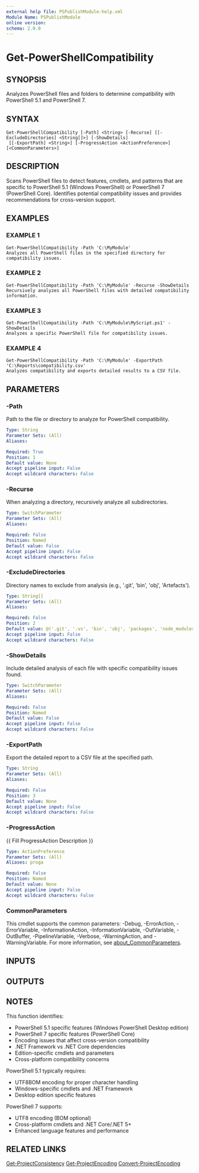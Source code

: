 ```yaml
---
external help file: PSPublishModule-help.xml
Module Name: PSPublishModule
online version:
schema: 2.0.0
---
```


# Get-PowerShellCompatibility

## SYNOPSIS
Analyzes PowerShell files and folders to determine compatibility with PowerShell 5.1 and PowerShell 7.

## SYNTAX

```
Get-PowerShellCompatibility [-Path] <String> [-Recurse] [[-ExcludeDirectories] <String[]>] [-ShowDetails]
 [[-ExportPath] <String>] [-ProgressAction <ActionPreference>] [<CommonParameters>]
```

## DESCRIPTION
Scans PowerShell files to detect features, cmdlets, and patterns that are specific to PowerShell 5.1 (Windows PowerShell)
or PowerShell 7 (PowerShell Core).
Identifies potential compatibility issues and provides recommendations for cross-version support.

## EXAMPLES

### EXAMPLE 1
```
Get-PowerShellCompatibility -Path 'C:\MyModule'
Analyzes all PowerShell files in the specified directory for compatibility issues.
```

### EXAMPLE 2
```
Get-PowerShellCompatibility -Path 'C:\MyModule' -Recurse -ShowDetails
Recursively analyzes all PowerShell files with detailed compatibility information.
```

### EXAMPLE 3
```
Get-PowerShellCompatibility -Path 'C:\MyModule\MyScript.ps1' -ShowDetails
Analyzes a specific PowerShell file for compatibility issues.
```

### EXAMPLE 4
```
Get-PowerShellCompatibility -Path 'C:\MyModule' -ExportPath 'C:\Reports\compatibility.csv'
Analyzes compatibility and exports detailed results to a CSV file.
```

## PARAMETERS

### -Path
Path to the file or directory to analyze for PowerShell compatibility.

```yaml
Type: String
Parameter Sets: (All)
Aliases:

Required: True
Position: 1
Default value: None
Accept pipeline input: False
Accept wildcard characters: False
```

### -Recurse
When analyzing a directory, recursively analyze all subdirectories.

```yaml
Type: SwitchParameter
Parameter Sets: (All)
Aliases:

Required: False
Position: Named
Default value: False
Accept pipeline input: False
Accept wildcard characters: False
```

### -ExcludeDirectories
Directory names to exclude from analysis (e.g., '.git', 'bin', 'obj', 'Artefacts').

```yaml
Type: String[]
Parameter Sets: (All)
Aliases:

Required: False
Position: 2
Default value: @('.git', '.vs', 'bin', 'obj', 'packages', 'node_modules', '.vscode', 'Artefacts', 'Ignore')
Accept pipeline input: False
Accept wildcard characters: False
```

### -ShowDetails
Include detailed analysis of each file with specific compatibility issues found.

```yaml
Type: SwitchParameter
Parameter Sets: (All)
Aliases:

Required: False
Position: Named
Default value: False
Accept pipeline input: False
Accept wildcard characters: False
```

### -ExportPath
Export the detailed report to a CSV file at the specified path.

```yaml
Type: String
Parameter Sets: (All)
Aliases:

Required: False
Position: 3
Default value: None
Accept pipeline input: False
Accept wildcard characters: False
```

### -ProgressAction
{{ Fill ProgressAction Description }}

```yaml
Type: ActionPreference
Parameter Sets: (All)
Aliases: proga

Required: False
Position: Named
Default value: None
Accept pipeline input: False
Accept wildcard characters: False
```

### CommonParameters
This cmdlet supports the common parameters: -Debug, -ErrorAction, -ErrorVariable, -InformationAction, -InformationVariable, -OutVariable, -OutBuffer, -PipelineVariable, -Verbose, -WarningAction, and -WarningVariable. For more information, see [about_CommonParameters](http://go.microsoft.com/fwlink/?LinkID=113216).

## INPUTS

## OUTPUTS

## NOTES
This function identifies:
- PowerShell 5.1 specific features (Windows PowerShell Desktop edition)
- PowerShell 7 specific features (PowerShell Core)
- Encoding issues that affect cross-version compatibility
- .NET Framework vs .NET Core dependencies
- Edition-specific cmdlets and parameters
- Cross-platform compatibility concerns

PowerShell 5.1 typically requires:
- UTF8BOM encoding for proper character handling
- Windows-specific cmdlets and .NET Framework
- Desktop edition specific features

PowerShell 7 supports:
- UTF8 encoding (BOM optional)
- Cross-platform cmdlets and .NET Core/.NET 5+
- Enhanced language features and performance

## RELATED LINKS

[Get-ProjectConsistency](Get-ProjectConsistency.md)
[Get-ProjectEncoding](Get-ProjectEncoding.md)
[Convert-ProjectEncoding](Convert-ProjectEncoding.md)